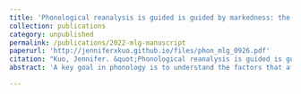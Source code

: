 ```yaml
---
title: 'Phonological reanalysis is guided is guided by markedness: the case of Malagasy weak stems'
collection: publications
category: unpublished
permalink: /publications/2022-mlg-manuscript
paperurl: 'http://jenniferxkuo.github.io/files/phon_mlg_0926.pdf'
citation: "Kuo, Jennifer. &quot;Phonological reanalysis is guided is guided by markedness: the case of Malagasy weak stems.&quot; Submitted to <i>Phonology</i>."
abstract: 'A key goal in phonology is to understand the factors that affect phonological learning. This paper addresses the issue by examining how paradigms are reanalyzed over time. Malagasy has a class of stems, called weak stems, where final consonants alternate when suffixed. Comparison of historical and modern Malagasy shows that weak stem paradigms have undergone extensive reanalysis in a way that cannot be predicted by the probabilistic distribution of alternants. This poses a problem for existing quantitative models of morphophonological learning, where reanalysis is always towards the most probable alternant. I argue instead that reanalysis in Malagasy is driven by both distributional factors and a markedness bias. To capture the Malagasy pattern, I propose a Maximum Entropy learning model (Goldwater & Johnson, 2003), with a markedness bias implemented via the model’s prior probability distribution. This biased model successfully predicts the direction of reanalysis in Malagasy, outperforming purely distributional models.'

---
```

